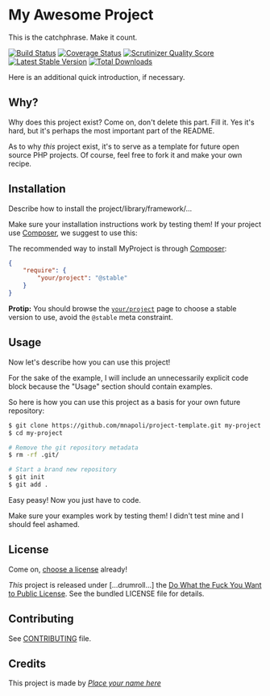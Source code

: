 # My Awesome Project

This is the catchphrase. Make it count.

[![Build Status](https://travis-ci.org/mnapoli/PHP-DI.png?branch=master)](https://travis-ci.org/mnapoli/PHP-DI)
[![Coverage Status](https://coveralls.io/repos/mnapoli/PHP-DI/badge.png?branch=master)](https://coveralls.io/r/mnapoli/PHP-DI?branch=master)
[![Scrutinizer Quality Score](https://scrutinizer-ci.com/g/mnapoli/PHP-DI/badges/quality-score.png)](https://scrutinizer-ci.com/g/mnapoli/PHP-DI/)
[![Latest Stable Version](https://poser.pugx.org/mnapoli/php-di/v/stable.png)](https://packagist.org/packages/mnapoli/php-di)
[![Total Downloads](https://poser.pugx.org/mnapoli/php-di/downloads.png)](https://packagist.org/packages/mnapoli/php-di)

Here is an additional quick introduction, if necessary.

## Why?

Why does this project exist? Come on, don't delete this part. Fill it.
Yes it's hard, but it's perhaps the most important part of the README.

As to why *this* project exist, it's to serve as a template for future open
source PHP projects. Of course, feel free to fork it and make your own recipe.

## Installation

Describe how to install the project/library/framework/…

Make sure your installation instructions work by testing them! If your project use [Composer][1], we suggest to use this:

The recommended way to install MyProject is through [Composer][1]:

```json
{
    "require": {
        "your/project": "@stable"
    }
}
```

__Protip:__ You should browse the [`your/project`][2] page to choose a stable version to use, avoid the `@stable` meta
constraint.

## Usage

Now let's describe how you can use this project!

For the sake of the example, I will include an unnecessarily explicit code block
because the "Usage" section should contain examples.

So here is how you can use this project as a basis for your own future repository:

```bash
$ git clone https://github.com/mnapoli/project-template.git my-project
$ cd my-project

# Remove the git repository metadata
$ rm -rf .git/

# Start a brand new repository
$ git init
$ git add .
```

Easy peasy! Now you just have to code.

Make sure your examples work by testing them! I didn't test mine and I should feel ashamed.

## License

Come on, [choose a license][3] already!

*This* project is released under […drumroll…] the [Do What the Fuck You Want to Public License][4].
See the bundled LICENSE file for details.

## Contributing

See [CONTRIBUTING][5] file.

## Credits

This project is made by [*Place your name here*][6]

[1]: https://getcomposer.org/
[2]: https://packagist.org/packages/your/project
[3]: http://choosealicense.com/
[4]: http://www.wtfpl.net/
[5]: CONTRIBUTING.md
[6]: you@domain.tld